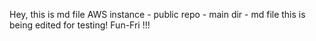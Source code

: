 Hey, this is md file
AWS instance - public repo - main dir - md file
this is being edited for testing! Fun-Fri !!!

